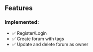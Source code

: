 ## Features

### Implemented:
- ✅ Register/Login
- ✅ Create forum with tags
- ✅ Update and delete forum as owner
